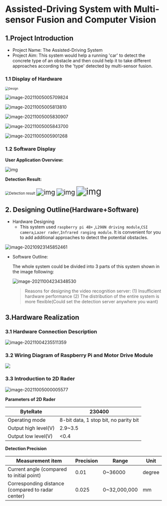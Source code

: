 

# Assisted-Driving System with Multi-sensor Fusion and Computer Vision

## 1.Project Introduction

* Project Name: The Assisted-Driving System
* Project Aim: This system would help a running 'car' to detect the concrete type of an obstacle and then could help it to take different approaches according to the 'type'  detected by multi-sensor fusion.

### 1.1 Display of Hardware

<img src="https://raw.githubusercontent.com/gggdttt/ImageBeds/master/img/202110050009182.png" alt="Design" style="zoom:67%;" />

![image-20211005005709824](https://raw.githubusercontent.com/gggdttt/ImageBeds/master/img/202110050057194.png)

![image-20211005005813810](https://raw.githubusercontent.com/gggdttt/ImageBeds/master/img/202110050058105.png)

![image-20211005005830907](https://raw.githubusercontent.com/gggdttt/ImageBeds/master/img/202110050058137.png)

![image-20211005005843700](https://raw.githubusercontent.com/gggdttt/ImageBeds/master/img/202110050058991.png)

![image-20211005005901268](https://raw.githubusercontent.com/gggdttt/ImageBeds/master/img/202110050059601.png)



### 1.2 Software Display

**User Application Overview:**

![img](https://raw.githubusercontent.com/gggdttt/ImageBeds/master/img/202110050017866.gif)

**Detection Result:**

<img src="https://raw.githubusercontent.com/gggdttt/ImageBeds/master/img/202110050023287.png" alt="Detection result" style="zoom:80%;" />   



<img src="https://raw.githubusercontent.com/gggdttt/ImageBeds/master/img/202110050025016.gif" alt="img" style="zoom:150%;" />

<img src="https://raw.githubusercontent.com/gggdttt/ImageBeds/master/img/202110050025705.gif" alt="img" style="zoom:150%;" />



<img src="https://raw.githubusercontent.com/gggdttt/ImageBeds/master/img/202110050025448.gif" alt="img" style="zoom: 200%;" />

## 2. Designing Outline(Hardware+Software)

* Hardware Designing
  * This system used `raspberry pi 4B+` ,`L298N driving module`,`CSI camera`,`Lazer rader`,`Infrared ranging module`. It is convenient for you to add additional approaches to detect the potential obstacles.

![image-20210923145852461](https://raw.githubusercontent.com/gggdttt/ImageBeds/master/img/202109231458577.png)

* Software Outline:

  The whole system could be divided into 3 parts of this system shown in the image following:

  ![image-20211004234348530](https://raw.githubusercontent.com/gggdttt/ImageBeds/master/img/202110042343675.png)

  > Reasons for designing the video recognition server:
  > (1) Insufficient hardware performance
  > (2) The distribution of the entire system is more flexible(Could set the detection server anywhere you want)

## 3.Hardware Realization

### 3.1 Hardware Connection Description



![image-20211004235511359](https://raw.githubusercontent.com/gggdttt/ImageBeds/master/img/202110042355455.png)

### 3.2 Wiring Diagram of Raspberry Pi and Motor Drive Module

![](https://raw.githubusercontent.com/gggdttt/ImageBeds/master/img/202110042358950.png)

### 3.3 Introduction to 2D Rader 

![image-20211005000005577](https://raw.githubusercontent.com/gggdttt/ImageBeds/master/img/202110050000666.png)

**Parameters of 2D Rader** 

| ByteRate             | 230400                                |
| -------------------- | ------------------------------------- |
| Operating mode       | 8-bit data, 1 stop bit, no parity bit |
| Output high level(V) | 2.9~3.5                               |
| Output low level(V)  | <0.4                                  |

**Detection Precision**

| Measurement item                                  | Precision | Range        | Unit   |
| ------------------------------------------------- | --------- | ------------ | ------ |
| Current angle (compared to initial point)         | 0.01      | 0~36000      | degree |
| Corresponding distance (compared to radar center) | 0.025     | 0~32,000,000 | mm     |

